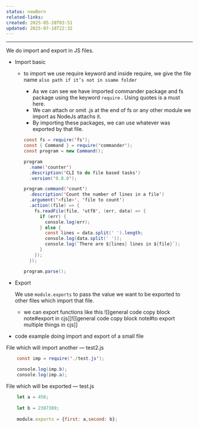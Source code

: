 ```yaml
---
status: newBorn
related-links: 
created: 2025-05-28T03:51
updated: 2025-07-18T22:32
---
```

---


We do import and export in JS files.

- Import basic
	- to import we use require keyword and inside require, we give the file name `also path if it’s not in ssame folder`
        - As we can see we have imported commander package and fs package using the keyword `require` . Using quotes is a must here.
        - We can attach or omit .js at the end of fs or any other module we import as NodeJs attachs it.
        - By importing these packages, we can use whatever was exported by that file.
    
        ```java
        const fs = require('fs');
        const { Command } = require('commander');
        const program = new Command();
        
        program
          .name('counter')
          .description('CLI to do file based tasks')
          .version('0.8.0');
        
        program.command('count')
          .description('Count the number of lines in a file')
          .argument('<file>', 'file to count')
          .action((file) => {
            fs.readFile(file, 'utf8', (err, data) => {
              if (err) {
                console.log(err);
              } else {
                const lines = data.split(' ').length;
                console.log(data.split(' '));
                console.log(`There are ${lines} lines in ${file}`);
              }
            });
          });
        
        program.parse();
        ```
        
- Export
    
    We use `module.exports` to pass the value we want to be exported to other files which import that file.
    
    - we can export functions like this
        ![[general code copy block note#export in cjs]]![[general code copy block note#to export multiple things in cjs]]
    
- code example doing import and export of a small file

File which will import another — test2.js

```java
    const imp = require('./test.js');
    
    console.log(imp.b);
    console.log(imp.a);
```

File which will be exported — test.js

```js
    let a = 456;
    
    let b = 2387389;
    
    module.exports = {first: a,second: b};
```


